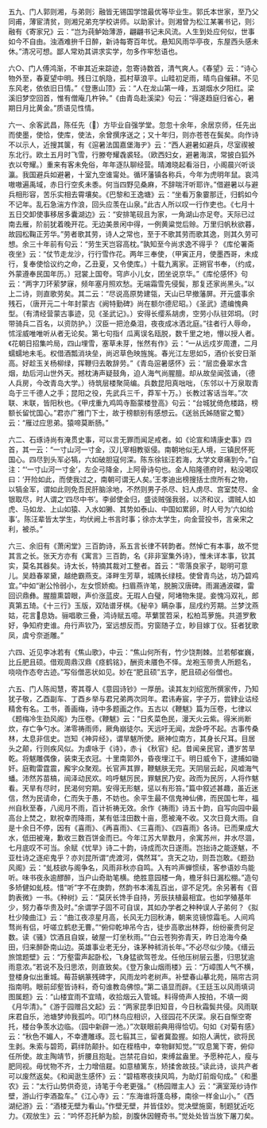 <!-- { "loadSidebar": true } -->
五九、门人郭则湘，与弟则氵融皆无锡国学馆最优等毕业生。郭氏本世家，至乃父同甫，薄宦清贫，则湘兄弟充学校讲师。以助家计。则湘曾为松江某署书记，则氵融有《寄家兄》云：“岂为莼鲈始薄游，翩翩书记未风流。人生到处应何似，世事如今不自由。浊酒难拚千日醉，新诗每寄百年忧。悬知风雨华亭夜，东屋西头感未休。”清况可想。鄙人常劝其讲求实学，勿多作牢愁语也。

六○、门人傅鸿渐，不审其近来踪迹，忽寄诗数首，清气爽人。《春望》云：“诗心物外至，春夏望中明。残日江帆隐，孤村草浪平。山畦初足雨，晴鸟自催耕。不见东风老，依依旧日情。”《登惠山顶》云：“人在龙山第一峰，五湖烟水夕阳红。梁溪旧梦空回首，惟有僧庵几杵钟。”《由青岛赴溪梁》句云：“得遂趋庭归省心，暑期日月比黄金。”质语见性情。

六一、余客武昌，陈任先（）方毕业自强学堂。忽忽十余年，余居京师，任先出而使墨，使恰，使库，使法，余曾撰序送之；又十年归，则亦苍苍在鬓矣。向作诗不以示人，近搜其箧，有《逭暑法国嘉堡海ヂ》云：“西人避暑如避兵，尽室禊被东北行。欧土五月时飞雪，行滕夸耀毳裘轻。（欧西妇女，避暑海滨，常披白狐外衣以夸耀。）重来有客未免俗，年年逐队聊经营。晴滩晓起看浴日，小阁晨兴听谈瀛。我国避兵如避暑，十室九空谁甯处。循环藩镇各称兵，今年为虎明年鼠。哀鸿嗷嗷遍禹域，赤日行空炙未黍。何当四野见桑麻，不辞喘汗听耶许。”借避暑以与避兵相形容，苦乐实相去霄壤矣。《巴黎和王逸塘》云：“坐看万象霎那迁，归鹤如今不记年。乱石急湍方作浪，回头应羡在山泉。”此古人所以叹一行作吏也。《七月十五日交卸使事移居多囊湖边》云：“安排笔砚且为家，一角湖山亦足夸。天际已过南去雁，阶前犹着晚开花。无边美景闲中得，一例黄粱觉后赊。万里归帆秋欲暮，故园松鞠正芳华。”劳者歌其劳，诗人之常也，至于不歌其劳而歌其逸，则其久劳可想。余三十年前有句云：“劳生天岂容高枕。”孰知至今尚求逸不得乎？《库伦署斋夜坐》云：“仗节走龙沙，行行雪作花。两年三奉使，（甲寅正月，使墨西哥，未成行，复奉使恰议约之命，乙丑夏，又令使库。）十载九离家。正朔官书奉，（约成，外蒙遵奉民国年历。）冠裳上国夸。穹庐小儿女，团坐说京华。”《库伦感怀》句云：“两字刀环萦梦寐，频年塞月照欢愁。无端霜雪先侵鬓，那复还家尚黑头。”以上二诗，则直歌劳矣。其二云：“尽说高原势建瓴，天山已早撤藩屏。开元盛事余残石，（唐开元二十年封蒙古《阙特勤碑》尚在额尔德尼昭。）《圣武》遗编愧典型。（有清经营蒙古事迹，见《圣武记》。）安得长缨系胡虏，空劳小队驻郊垌。（时带骑兵二百名，以资防护。）汉臣一把沧桑泪，夜夜成冰洒北庭。”往者行人辱命，怵淫威唯唯听从者无论矣。第七句指亻瓜离误名瓯脱，数千里之地，懵以授人者。《花朝日招集吟局，四山埋雪，塞草未芽，怅然有作》云：“一从远戍岁周遭，二月蠕蠕地未毛。权借酒瓢消块垒，尚迟草色映旌旄。春光江左思如，酒价长安日渐高。好趁玉关杨柳绿，挥鞭归去敢辞劳。”《青岛逭暑感怀》云：“层峦叠翠水含烟，劫后河山世外天。撼枕涛声疑鼓角，迫人海气尚腥膻。却从故垒闻弦诵，（德人兵房，今改青岛大学。）待筑层楼聚简编。兵数昆阳真咄咄，（东邻以十万泉取青岛于三千德人之手；昆阳之役，先武兵三千，莽军十万。）长教过客话当年。”次联、末联，皆阳秋也。《甲戌重九鸡鸣寺豁蒙楼登高》句云：“台城犹倚危楼路，榜额长留忧国心。”君亦广雅门下士，故于榜额别有感想云。《送翁氏姊随宦之蜀》云：“雁过应思弟。猿啼莫断肠。”

六二、石琢诗尚有淹贯史事，可以言无罪而闻足戒者。如《论宣和靖康史事》四首，其一云：“一寸山河一寸金，汉儿宰相教驱侵。南朝地似无人境，三镇民怀死国心。四尽到头军必犒，六如破胆寇何深。陈东徐铉汪若海，太学文章痛到今。”自注：“‘一寸山河一寸金’，左企弓降金，上阿骨诗句也。金人陷隆德府时，粘没喝叹曰：‘开险如此，而使我过之，南朝可谓无人矣。’王孝迪出榜搜括士庶所有之物，以犒金军，谓如此则免吾民肝脑涂地，不然则男子杀尽、妇人虏尽、宫室焚尽、金银取尽，时人谓之‘四尽中书’。李邺使金归，盛谈贼强我弱，以济和议，谓贼人如虎、马如龙、上山如猿、入水如獭、其势如泰山、中国如累卵，时人号为‘六如给事’。陈汪辈皆太学生，均伏阙上书言时事；徐亦太学生，向金营投书，言亲宋之利，被杀。”

六三、余旧有《萧闲堂》三百韵诗，系五言长律不转韵者。然悼亡有本事，故不觉其言之长。张天方亦有《寓言》三百韵，名《非非室集外诗》，惟未详本事，钦其实，莫名其器矣。诗太长，特摘其裁对工整者。首云：“零落良家子，聪明可意儿。吴趋春翠黛，越绝霸燕支。泽畔生芳草，城隅长绿枝。使曾青鸟达，坊乃碧鸡宜。”中如“谢公怜弱小，左女惯娇痴。扫眉燕许笔，脱腕汉唐碑。雨漏通波磔，雷回识鼎彝。腥膻熏碧眼，声价涨蓝皮。无瑕人白璧，阿堵物朱提。妾愧冯双礼，郎真第五琦。《十三行》玉版，双陆谱牙棋。《秘辛》瞒杂事，屈戌约芳期。兰梦沈燕姑，花言息妫。骊唱歌三叠，鸿诗赋五噫。苹蘩筐笤采，松柏茑萝施。共道罗敷好，争知府吏谁。舟行声钦乃，室远想反而。穷窗随子立，眇目嫁丁仪。狂者犹歌凤，虞兮奈逝雕。”

六四、近见李冰若有《焦山歌》，中云：“焦山何所有，竹少饶荆棘。兰若郁崔巍，比丘肥且硕。借观周鼎汉鼎《痉鹤铭》，酬资未餍色不怿。龙袍玉带贵人所题名，哓哓作态夸古迹。”写俗僧恶状如见。妙在“肥且硕”五字，肥且硕必俗僧也。

六五、门人陈闳慧，寄其尊人《意园诗钞》一厚册。读其友刘绍宽所撰家传，乃知犹子敬，乙酉副车、丁酉乡举与君兄弟两次同年。君讳寿宸，字子万，尝肄业诂经精舍有名。工书，善画梅，诗中多题画之作。五古以《鞭魃》篇为压卷，七律以《题梅冷生劲风阁》为压卷。《鞭魃》云：“日炙菜色民，漫天火云紫。得米尚断炊，存亡争勺水。涕零祷雨师，厥角崩徒尔。天远吁无闻，龙卧呼不起。古事传桑林，太息非信史。岂知《神异经》，谓旱魃所使。厥神位南方，其身长尺耳。目居头之颠，行则疾风似。为虐咏于《诗》，赤┧《秋官》纪。昔闻亲民官，遭岁苦旱乾。将魃雕偶像，装束无衣冠。十里南郭外，昏夜埋江干。明日威令下，逮捕如锄奸。庭鞫雷霆震，廨宇众聚观。长官声其罪，鞭魃肤无完。天阴层云起，风嘘海气蟠。沛然苏苗槁，闿泽动民欢。呜呼魃厉民，罪魃民乃安。政而为民厉，人将作魃看。天旱有尽时，民渴何穷期。安得无形魃，惩以有形笞。”篇中叙述甚趣，虽近迷信，然为民请命，仁而失于愚，不妨也。余平生最不信鬼神仙佛，而民国七年，福州自秋至春，八阅月不雨，百计祈祷无效。余作《祷雨》诗五十韵，自写向园中最高台上焚之，默祝幸而降雨，某有低洼田数十亩，愿被淹不收。又次日竟大雨。自是十余日不停，因有《喜雨》、《再喜雨》、《三喜雨》、《四喜雨》各诗。已而果成大水，低田被淹，歉收三数百饼金而已。今年江苏大旱数月，余寓苏州，井水尽涸，七月底叹不可当。余赋《忧旱》诗二十韵，诗成而次日遂雨。岂拙诗之能逐魃，不亚杜诗之逐疟鬼乎？亦刘昆所谓“虎渡河，偶然耳”。贪天之功，则吾岂敢。《题劲风阁》云：“虬枝欲与阁争名，风雨非秋亦自鸣。入有吟声蝉惯续，客参语妙鸟能听。味书夜永逾醪醉，当户山奇助笔横。绝胜意园楼一角，檐牙斜日漏松棚。”造句多矫健如虬枝。惜“听”字不在庚韵，然韵书本淆乱百出，谬不足凭。余另著有《音韵表微》一书。《种树》云：“莫厌长馋手自持，芳辰扶植最相宜。也如学殖基年少，努力春华贵及时。”余谓学子固不可自误，其如办学者之种种误人子弟何？《拟杜少陵曲江》云：“曲江夜凉星月高，长风无力回秋涛，朝来览镜惊霜毛。人间鸡骛尚有侣，吁嗟立鹤悲无曹。”“俯仰乾坤吊今古，徒步高歌出林莽，纷纷豪贵何足数。读《骚》饮酒且自娱，破屋一灯坐秋雨。”“白云苍狗弥青天，昨日沧海今桑田，归来醉卧南山边。英雄事业老无分，诛茅种秫消长年。”不必尽似少陵。《缙云旅馆题壁》云：“万壑雷声起卧松，飞身猛欲驾苍龙。任他压树层云墨，归思犹逾雨意浓。”若说不及归思浓，则直致矣。《登万象山烟雨楼》云：“万嶂围人气不横，登楼身似出重城。莓苔蜗篆残碑字，风雨龙吟老树声。补壁春山摹北苑，隔帘古洞指南明。眼前邱壑皆诗料，奇句谁教岛佛惊。”第二语显而辟。《王廷玉以风雨填词图属题》云：“山楼宜雨不宜晴，收拾烟云入管城。料得倚声人按拍，不填一阕《月华清》。”《游于园赠吕文起》云：“两家昆季旧知音，今日秋霜鬓共侵。风雨联床君自乐，池塘梦帅我孤吟。叩门林鸟应相识，入径园花不厌深。泉石自惭空寄托，楼台争羡水边临。（园中新辟一池。）”次联眼前典用得恰切。句如《对菊有感》云：“秋色不媚人，不幸遭雕琢。蕊七翦其三，留者冀盈握。如抱人满忧，欲将民生剥。朱索与碧筠，羁绊防颠扑。如在桎梏中，幸物鲜知觉。”“叹息篱下寄，俯仰任所使。故主陶靖节，折腰且抱耻。岂禁花自如，束缚盆盎里。予愿种花人，瘦与肥同视。毋忧物不齐，士力增倍屣。如意植篱东，矫揉舍故技。”读此诗，谈共产者可以废然返矣。《和闻逖生感怀》云：“碧梧寒夜挟风鸣，为助灯前煅句成。”《和墨农》云：“太行山势供奇览，诗笔于今老更强。”《杨园赠主人》云：“满室笼纱诗作壁，游山行李酒盈车。”《江心寺》云：“东海谁将蓬岛移，南徐一样金山小。”《西湖纪游》云：“酒楼无壁为看山。”作壁无壁，并皆佳妙。觉决壁施窗，制题犹近吃力。《观放生》云：“吟怀忍托鲈为脍，剖腹休因鲤奇书。”觉处处皆当放下屠刀矣。

